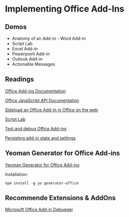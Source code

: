 # Implementing Office Add-Ins

## Demos

-   Anatomy of an Add-in - Word Add-in
-   Script Lab
-   Excel Add-in
-   Powerpoint Add-in
-   Outlook Add-in
-   Actionable Messages

## Readings

[Office Add-ins Documentation](https://docs.microsoft.com/en-us/office/dev/add-ins/)

[Office JavaScript API Documentation](https://docs.microsoft.com/en-us/office/dev/add-ins/reference/javascript-api-for-office)

[Sideload an Office Add-in in Office on the web](https://docs.microsoft.com/en-us/office/dev/add-ins/testing/sideload-office-add-ins-for-testing)

[Script Lab](https://docs.microsoft.com/en-us/office/dev/add-ins/overview/explore-with-script-lab)

[Test and debug Office Add-ins](https://docs.microsoft.com/en-us/office/dev/add-ins/testing/test-debug-office-add-ins)

[Persisting add-in state and settings](https://docs.microsoft.com/en-us/office/dev/add-ins/develop/persisting-add-in-state-and-settings)

## Yeoman Generator for Office Add-ins

[Yeoman Generator for Office Add-ins](https://github.com/OfficeDev/generator-office)

Installation:

```
npm install -g yo generator-office
```

## Recommende Extensions & AddOns

[Microsoft Office Add-in Debugger](https://marketplace.visualstudio.com/items?itemName=msoffice.microsoft-office-add-in-debugger)

